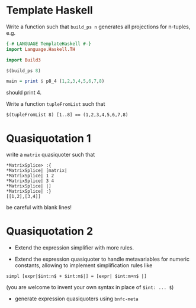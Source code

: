 # Template Haskell

Write a function such that `build_ps n` generates all projections for n-tuples, e.g.

``` haskell
{-# LANGUAGE TemplateHaskell #-}
import Language.Haskell.TH

import Build3

$(build_ps 8)

main = print $ p8_4 (1,2,3,4,5,6,7,8)  
```

should print 4.

Write a function `tupleFromList` such that

```
$(tupleFromList 8) [1..8] == (1,2,3,4,5,6,7,8) 
```

# Quasiquotation 1

write a `matrix` quasiquoter such that

```
*MatrixSplice> :{
*MatrixSplice| [matrix|
*MatrixSplice| 1 2
*MatrixSplice| 3 4
*MatrixSplice| |]
*MatrixSplice| :}
[[1,2],[3,4]]
```

be careful with blank lines!

# Quasiquotation 2
* Extend the expression simplifier with more rules.

* Extend the expression quasiquoter to handle metavariables for
  numeric constants, allowing to implement simplification rules like

```
simpl [expr|$int:n$ + $int:m$|] = [expr| $int:m+n$ |]
```

(you are welcome to invent your own syntax in place of `$int: ... $`)

* generate expression quasiquoters using `bnfc-meta`